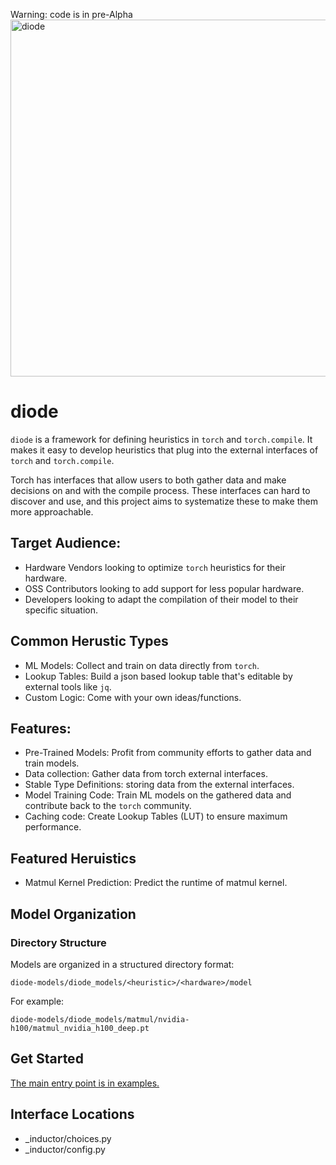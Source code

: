 Warning: code is in pre-Alpha
<img width="718" height="571" alt="diode" src="https://github.com/user-attachments/assets/308cb05a-01d9-4fc4-9c03-7e13ade91475" />

# diode
`diode` is a framework for defining heuristics in `torch` and `torch.compile`. It makes it easy to develop heuristics that plug into the external interfaces of `torch` and `torch.compile`.

Torch has interfaces that allow users to both gather data and make decisions on and with the compile process. These interfaces can hard to discover and use, and this project aims to systematize these to make them more approachable.

## Target Audience:
- Hardware Vendors looking to optimize `torch` heuristics for their hardware.
- OSS Contributors looking to add support for less popular hardware.
- Developers looking to adapt the compilation of their model to their specific situation.

## Common Herustic Types
- ML Models: Collect and train on data directly from `torch`.
- Lookup Tables: Build a json based lookup table that's editable by external tools like `jq`.
- Custom Logic: Come with your own ideas/functions.

## Features:
- Pre-Trained Models: Profit from community efforts to gather data and train models.
- Data collection: Gather data from torch external interfaces.
- Stable Type Definitions: storing data from the external interfaces.
- Model Training Code: Train ML models on the gathered data and contribute back to the `torch` community.
- Caching code: Create Lookup Tables (LUT) to ensure maximum performance.

## Featured Heruistics
- Matmul Kernel Prediction: Predict the runtime of matmul kernel.

## Model Organization

### Directory Structure
Models are organized in a structured directory format:
```
diode-models/diode_models/<heuristic>/<hardware>/model
```

For example:
```
diode-models/diode_models/matmul/nvidia-h100/matmul_nvidia_h100_deep.pt
```

## Get Started

[The main entry point is in examples.](https://github.com/exclamaforte/diode/tree/main/examples#readme)
## Interface Locations
- _inductor/choices.py
- _inductor/config.py
